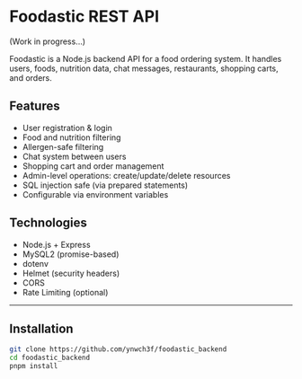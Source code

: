 # Foodastic REST API
(Work in progress...)

Foodastic is a Node.js backend API for a food ordering system. It handles users, foods, nutrition data, chat messages, restaurants, shopping carts, and orders.

## Features

- User registration & login
- Food and nutrition filtering
- Allergen-safe filtering
- Chat system between users
- Shopping cart and order management
- Admin-level operations: create/update/delete resources
- SQL injection safe (via prepared statements)
- Configurable via environment variables

## Technologies

- Node.js + Express
- MySQL2 (promise-based)
- dotenv
- Helmet (security headers)
- CORS
- Rate Limiting (optional)

---

## Installation

```bash
git clone https://github.com/ynwch3f/foodastic_backend
cd foodastic_backend
pnpm install